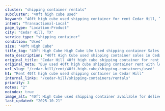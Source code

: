 ```yaml
---
cluster: "shipping container rentals"
subcluster: "40ft high cube used"
keyword: "40ft high cube used shipping container for rent Cedar Hill, TX"
intent: "Transactional-Local"
page_type: "Location-Product"
city: "Cedar Hill, TX"
service_type: "shipping container"
condition: "Used"
size: "40ft High Cube"
title_tag: "40ft High Cube High Cube L0e Used shipping container Sales in Cedar Hill | LC Container"
meta_description: "40ft High Cube used shipping container sales in Cedar Hill. High cube containers with extra height. Fast delivery, competitive pricing. Serving shipping containers area. Quote ID: 73Q. Call (214) 524-4168 for your free quote today."
original_title: "Cedar Hill 40ft high cube shipping container for rent | LC"
original_meta: "Buy used 40ft high cube shipping container rent with local delivery in Cedar Hill, TX. LC Container — local Since 2003. Request a fast quote today."
url_slug: "/cedar-hill/rent/40ft-high-cube/shipping-containers/used"
h1: "Rent 40ft high cube used shipping container in Cedar Hill"
internal_links: "/cedar-hill/shipping-containers/rentals"
priority: 3
notes: "2"
noindex: true
image_alt: "40ft High Cube used shipping container available for delivery in Cedar Hill"
last_updated: "2025-10-21"
---
```


<!-- TODO: Add unique city/inventory copy, images, and internal links here. -->
